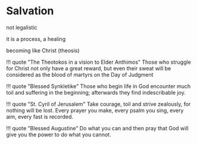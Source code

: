 # Salvation

not legalistic

it is a process, a healing

becoming like Christ (theosis)



!!! quote "The Theotokos in a vision to Elder Anthimos"
    Those who struggle for Christ
    not only have a great reward,
    but even their sweat will be considered as the blood of martyrs on the Day of Judgment 



!!! quote "Blessed Synkletike"
    Those who begin life in God encounter much toil and suffering in the beginning; afterwards they find indescribable joy.



!!! quote "St. Cyril of Jerusalem"
    Take courage, toil and strive zealously, for nothing will be lost.
    Every prayer you make, every psalm you sing, every aim, every fast is recorded.


!!! quote "Blessed Augustine"
    Do what you can and then pray that God will give you the power to do what you cannot.



















